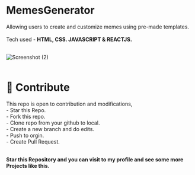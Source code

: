 # MemesGenerator
Allowing users to create and customize memes using pre-made templates.
<br><br> Tech used - <b> HTML, CSS. JAVASCRIPT & REACTJS. </b></br><br>


![Screenshot (2)](https://user-images.githubusercontent.com/91480902/193462515-d52ce306-eeae-4198-a2d9-344884d1ad00.png)
<br><br>
<h1>📝 Contribute<br></h1>
This repo is open to contribution and modifications,<br>
- Star this Repo.<br>
- Fork this repo.<br>
- Clone repo from your github to local.<br>
- Create a new branch and do edits.<br>
- Push to orgin.<br>
- Create Pull Request.<br><br>


<b>Star this Repository and you can visit to my profile and see some more Projects like this.<b>
